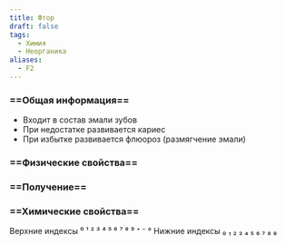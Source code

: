 ```yaml
---
title: Фтор
draft: false
tags:
  - Химия
  - Неорганика
aliases:
  - F2
---
```

### ==Общая информация==
- Входит в состав эмали зубов
- При недостатке развивается кариес
- При избытке развивается флюороз (размягчение эмали)
### ==Физические свойства==
### ==Получение==
### ==Химические свойства==

Верхние индексы ⁰ ¹ ² ³ ⁴ ⁵ ⁶ ⁷ ⁸ ⁹ ⁺ ⁻ °
Нижние индексы ₀ ₁ ₂ ₃ ₄ ₅ ₆ ₇ ₈ ₉ 